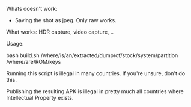 Whats doesn't work:

 - Saving the shot as jpeg. Only raw works.


What works:
HDR capture, video capture, ..

Usage:

bash build.sh /where/is/an/extracted/dump/of/stock/system/partition /where/are/ROM/keys

Running this script is illegal in many countries.
If you're unsure, don't do this.

Publishing the resulting APK is illegal in pretty much all countries where Intellectual Property exists.
